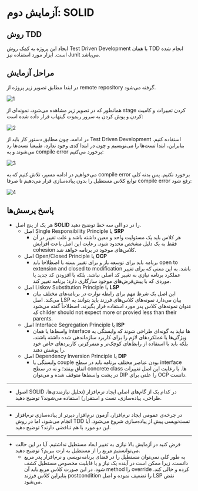 # آزمایش دوم: SOLID
## روش TDD
ایجاد این پروژه به کمک روش Test Driven Development یا همان TDD انجام شده است. ابزار مورد استفاده نیز Junit می‌باشد.
## مراحل آزمایش
در ابتدا مطابق تصویر زیر پروژه از remote repository گرفته می‌شود.

![1](https://github.com/soleyman79/SE_Lab2/assets/59166192/e6f5bebd-84b2-4c96-bb17-5edbbf35bef0)

همانطور که در تصویر زیر مشاهده می‌شود، نمونه‌ای از stage کردن تغییرات و کامیت کردن و پوش کردن به سرور ریموت گیتهاب قرار داده شده است:

![2](https://github.com/soleyman79/SE_Lab2/assets/59166192/3aa77d20-8b90-4d4f-ab9d-d382c31d35a4)

در ادامه، چون مطابق دستور کار باید از Test Driven Development استفاده کنیم. بنابراین، ابتدا تست‌ها را می‌نویسیم و چون در ابتدا کدی وجود ندارد، طبیعتا تست‌ها رد می‌شوند و به compile error برخورد می‌کنیم:

![3](https://github.com/soleyman79/SE_Lab2/assets/59166192/e11dd3d4-bddb-4908-a6fe-4d147fd53e5f)

می‌خواهیم در ادامه مسیر، تلاش کنیم که به compile error برخورد نکنیم. پس بدنه کلی توابع کلاس مستطیل را بدون پیاده‌سازی قرار می‌دهیم تا صرفا compile error رفع شود:

![4](https://github.com/soleyman79/SE_Lab2/assets/59166192/f7a9723b-a0de-49bd-a8e3-411023bf8b6a)



## پاسخ پرسش‌ها
+ هر یک از پنج اصل **SOLID** را در دو الی سه خط توضیح دهید.
  + اصل Single Responsibility Principle یا **SRP**
    + هر کلاس باید یک مسئولیت واحد و معین داشته باشد و علت تغییر در آن فقط به یک دلیل مشخص محدود شود. رعایت این اصل باعث افزایش cohesion کلاس‌های موجود در برنامه خواهد شد.
  + اصل Open/Closed Principle یا **OCP**
    + برنامه باید برای توسعه باز و برای تغییر بسته یا اصطلاحا باید open to extension and closed to modification باشد. به این معنی که برای تغییر عملکرد برنامه نیازی به تغییر کد اصلی نباشد. بلکه با افزودن کد جدید یا موردی که با پیش‌فرض‌های موجود سازگاری دارد؛ برنامه تغییر کند.
  + اصل Liskov Substitution Principle یا **LSP**
    + این اصل یک شرط مهم برای رابطه توارث در برنامه‌های مختلف بیان می‌کند. اصل LSP بیان می‌دارد نمونه‌های کلاس‌های فرزند باید بتوانند به عنوان نمونه‌های کلاس پدر مورد استفاده قرار بگیرند. اصطلاحاً گفته می‌شود که childer should not expect more or provied less than their parents.
  + اصل Interface Segregation Principle یا **ISP**
    + واسط‌ها یا همان interface ها نباید به گونه‌ای طراحی شوند که وابستگی به ویژگی‌ها یا عملکردهای لازم را برای کاربرد سازماندهی شده داشته باشند، بلکه باید با استفاده از رابط‌های کوچک‌تر و متمرکزتر، کاربردهای خاص خود را پوشش دهند.
  + اصل Dependency Inversion Principle یا **DIP**
    + وابستگی یا couple بودن عناصر مختلف برنامه باید در سطح interface اتفاق بیفتد؛ و نه در سطح concrete class ها. با رعایت این اصل تغییرات در پشت واسط‌ها متوقف شده و می‌توان DIP را علتی برای OCP دانست.
---
+  اصول SOLID در کدام یک از گام‌های اصلی ایجاد نرم‌افزار (تحلیل نیازمندی‌ها، طراحی، پیاده‌سازی، تست و استقرار) استفاده می‌شوند؟ توضیح دهید.
---
+  در چرخه‌ی عمومی ایجاد نرم‌افزار، آزمون نرم‌افزار دیرتر از پیاده‌سازی نرم‌افزار انجام می‌شود، اما در روش TDD تست‌نویسی پیش از پیاده‌سازی شروع می‌شود. آیا این دو مورد با هم تناقضی دارند؟ توضیح دهید.
---
+ فرض کنید در آزمایش بالا نیازی به تغییر ابعاد مستطیل نداشتیم. آیا در این حالت می‌توانستیم مربع را از مستطیل به ارث ببریم؟ توضیح دهید.
  + به طور کلی نمی‌توان مستطیل را در فضای برنامه‌نویسی و نرم‌افزار پدر مربع دانست. زیرا ممکن است در آینده یک نیاز و یا قابلیت مخصوص مستطیل کشف شود. در این صورت کلاس مربع باید آن method را override کرده و خالی کند. بنابراین کلاس فرزند postcondition را تضعیف نموده و اصل LSP نقض می‌شود.
